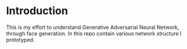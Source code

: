 # Introduction
This is my effort to understand Generative Adversarial Neural Network, through face generation.
In this repo contain various network structure I prototyped.
